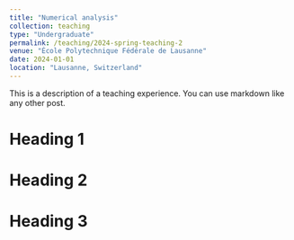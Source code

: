 ```yaml
---
title: "Numerical analysis"
collection: teaching
type: "Undergraduate"
permalink: /teaching/2024-spring-teaching-2
venue: "École Polytechnique Fédérale de Lausanne"
date: 2024-01-01
location: "Lausanne, Switzerland"
---
```


This is a description of a teaching experience. You can use markdown like any other post.

Heading 1
======

Heading 2
======

Heading 3
======

